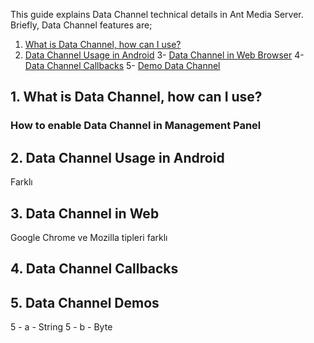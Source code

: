 This guide explains Data Channel technical details in Ant Media Server. Briefly, Data Channel features are;
1. [What is Data Channel, how can I use?](#1-what-is-data-channel-how-can-i-use)
2. [Data Channel Usage in Android](#2-data-channel-usage-in-android)
3- [Data Channel in Web Browser](#3-data-channel-in-web)
4- [Data Channel Callbacks](#4-data-channel-callbacks)
5- [Demo Data Channel](#5-data-channel-demos)

## 1. What is Data Channel, how can I use?

### How to enable Data Channel in Management Panel

## 2. Data Channel Usage in Android 

Farklı

## 3. Data Channel in Web

Google Chrome ve Mozilla tipleri farklı 

## 4. Data Channel Callbacks

## 5. Data Channel Demos

5 - a - String
5 - b - Byte

